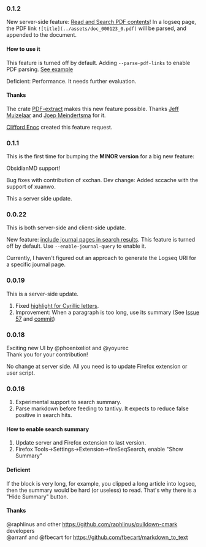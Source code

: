 ### 0.1.2  
New server-side feature: [Read and Search PDF contents](https://github.com/Endle/fireSeqSearch/issues/63)! In a logseq page, the PDF link `![title](../assets/doc_000123_0.pdf)` will be parsed, and appended to the document.

#### How to use it  
This feature is turned off by default. Adding `--parse-pdf-links` to enable PDF parsing. [See example](https://github.com/Endle/fireSeqSearch/blob/81a9c2fc53ef589e8e63d19467825d63a84bd404/fire_seq_search_server/debug_server.sh#L8)

Deficient: Performance. It needs further evaluation.

#### Thanks  
The crate [PDF-extract](https://github.com/jrmuizel/pdf-extract) makes this new feature possible. Thanks [Jeff Muizelaar](https://github.com/jrmuizel) and [Joep Meindertsma](https://github.com/joepio) for it.  


[Clifford Enoc](https://github.com/cliffordx) created this feature request.  


### 0.1.1  
This is the first time for bumping the **MINOR version** for a big new feature:

ObsidianMD support!

Bug fixes with contribution of xxchan.
Dev change: Added sccache with the support of xuanwo.

This a server side update.

### 0.0.22
This is both server-side and client-side update.  

New feature: [include journal pages in search results](https://github.com/Endle/fireSeqSearch/issues/65). This feature is turned off by default. Use `--enable-journal-query` to enable it.

Currently, I haven't figured out an approach to generate the Logseq URI for a specific journal page.

### 0.0.19
This is a server-side update.  

1. Fixed [highlight for Cyrillic letters](https://github.com/Endle/fireSeqSearch/issues/59).  
2. Improvement: When a paragraph is too long, use its summary (See [Issue 57](https://github.com/Endle/fireSeqSearch/issues/57) and [commit](https://github.com/Endle/fireSeqSearch/commit/fb15a17bb9a47754bb7817891b01f08108c8c952))  

### 0.0.18
Exciting new UI by @phoenixeliot and @yoyurec  
Thank you for your contribution!

No change at server side. All you need is to update Firefox extension or user script.

### 0.0.16

1. Experimental support to search summary.
2. Parse markdown before feeding to tantivy. It expects to reduce false positive in search hits.

#### How to enable search summary
1. Update server and Firefox extension to last version.
2. Firefox Tools->Settings->Extension->fireSeqSearch, enable "Show Summary"

#### Deficient
If the block is very long, for example, you clipped a long article into logseq, then the summary would be hard (or useless) to read. That's why there is a "Hide Summary" button.

#### Thanks
@raphlinus and other https://github.com/raphlinus/pulldown-cmark developers  
@arranf and @fbecart for https://github.com/fbecart/markdown_to_text

